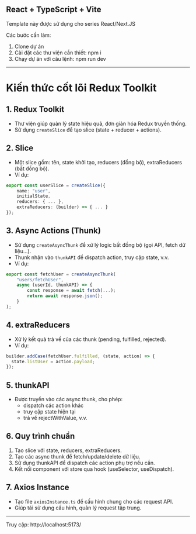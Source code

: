 ## React + TypeScript + Vite

Template này được sử dụng cho series React/Next.JS

Các bước cần làm:

1. Clone dự án
2. Cài đặt các thư viện cần thiết: npm i
3. Chạy dự án với câu lệnh: npm run dev

---

# Kiến thức cốt lõi Redux Toolkit

## 1. Redux Toolkit

- Thư viện giúp quản lý state hiệu quả, đơn giản hóa Redux truyền thống.
- Sử dụng `createSlice` để tạo slice (state + reducer + actions).

## 2. Slice

- Một slice gồm: tên, state khởi tạo, reducers (đồng bộ), extraReducers (bất đồng bộ).
- Ví dụ:

```ts
export const userSlice = createSlice({
	name: "user",
	initialState,
	reducers: { ... },
	extraReducers: (builder) => { ... }
});
```

## 3. Async Actions (Thunk)

- Sử dụng `createAsyncThunk` để xử lý logic bất đồng bộ (gọi API, fetch dữ liệu...).
- Thunk nhận vào `thunkAPI` để dispatch action, truy cập state, v.v.
- Ví dụ:

```ts
export const fetchUser = createAsyncThunk(
	"users/fetchUser",
	async (userId, thunkAPI) => {
		const response = await fetch(...);
		return await response.json();
	}
);
```

## 4. extraReducers

- Xử lý kết quả trả về của các thunk (pending, fulfilled, rejected).
- Ví dụ:

```ts
builder.addCase(fetchUser.fulfilled, (state, action) => {
  state.listUser = action.payload;
});
```

## 5. thunkAPI

- Được truyền vào các async thunk, cho phép:
  - dispatch các action khác
  - truy cập state hiện tại
  - trả về rejectWithValue, v.v.

## 6. Quy trình chuẩn

1. Tạo slice với state, reducers, extraReducers.
2. Tạo các async thunk để fetch/update/delete dữ liệu.
3. Sử dụng thunkAPI để dispatch các action phụ trợ nếu cần.
4. Kết nối component với store qua hook (useSelector, useDispatch).

## 7. Axios Instance

- Tạo file `axiosInstance.ts` để cấu hình chung cho các request API.
- Giúp tái sử dụng cấu hình, quản lý request tập trung.

---

Truy cập: http://localhost:5173/
